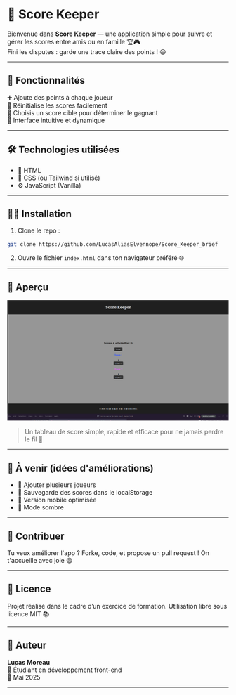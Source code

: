 # 🧮 Score Keeper

Bienvenue dans **Score Keeper** — une application simple pour suivre et gérer les scores entre amis ou en famille 🏆🎮  
Fini les disputes : garde une trace claire des points ! 😄

---

## 🚀 Fonctionnalités

➕ Ajoute des points à chaque joueur  
🔄 Réinitialise les scores facilement  
🎯 Choisis un score cible pour déterminer le gagnant  
🎨 Interface intuitive et dynamique

---

## 🛠️ Technologies utilisées

- 🧙 HTML  
- 🎨 CSS (ou Tailwind si utilisé)  
- ⚙️ JavaScript (Vanilla)

---

## 🧑‍💻 Installation

1. Clone le repo :

```bash
git clone https://github.com/LucasAliasElvennope/Score_Keeper_brief
```

2. Ouvre le fichier `index.html` dans ton navigateur préféré 🌐

---

## 📸 Aperçu

![Aperçu de Score Keeper](icone/Capture%20d’écran%20du%202025-05-23%2015-43-48.png)

> Un tableau de score simple, rapide et efficace pour ne jamais perdre le fil 🧠

---

## 🧩 À venir (idées d'améliorations)

- 👥 Ajouter plusieurs joueurs  
- 💾 Sauvegarde des scores dans le localStorage  
- 📱 Version mobile optimisée  
- 🌙 Mode sombre

---

## 🤝 Contribuer

Tu veux améliorer l'app ? Forke, code, et propose un pull request ! On t'accueille avec joie 😄

---

## 📄 Licence

Projet réalisé dans le cadre d’un exercice de formation. Utilisation libre sous licence MIT 📚

---

## 👤 Auteur

**Lucas Moreau**  
💼 Étudiant en développement front-end  
📅 Mai 2025

---

